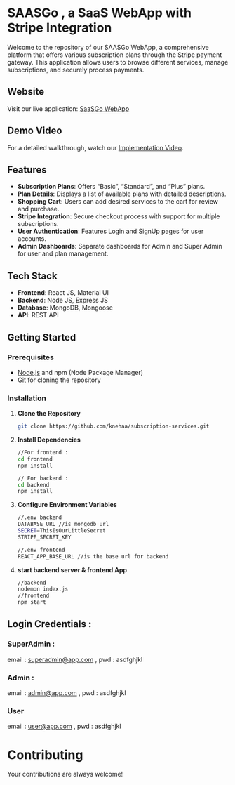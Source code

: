 # SAASGo , a SaaS WebApp with Stripe Integration

Welcome to the repository of our SAASGo WebApp, a comprehensive platform that offers various subscription plans through the Stripe payment gateway. This application allows users to browse different services, manage subscriptions, and securely process payments.

## Website

Visit our live application: [SaaSGo WebApp](https://saas-tgo.vercel.app/)

## Demo Video

For a detailed walkthrough, watch our [Implementation Video](https://www.youtube.com/watch?v=vsmpp0uSkZ4).

## Features

- **Subscription Plans**: Offers “Basic”, “Standard”, and “Plus” plans.
- **Plan Details**: Displays a list of available plans with detailed descriptions.
- **Shopping Cart**: Users can add desired services to the cart for review and purchase.
- **Stripe Integration**: Secure checkout process with support for multiple subscriptions.
- **User Authentication**: Features Login and SignUp pages for user accounts.
- **Admin Dashboards**: Separate dashboards for Admin and Super Admin for user and plan management.

## Tech Stack

- **Frontend**: React JS, Material UI
- **Backend**: Node JS, Express JS
- **Database**: MongoDB, Mongoose
- **API**: REST API

## Getting Started

### Prerequisites

- [Node.js](https://nodejs.org/) and npm (Node Package Manager)
- [Git](https://git-scm.com/) for cloning the repository

### Installation

1. **Clone the Repository**
   ```bash
   git clone https://github.com/knehaa/subscription-services.git
2. **Install Dependencies**
    ```bash
   //For frontend : 
   cd frontend
   npm install

   // For backend :
   cd backend
   npm install
3. **Configure Environment Variables**
   ```bash
   //.env backend
   DATABASE_URL //is mongodb url
   SECRET=ThisIsOurLittleSecret
   STRIPE_SECRET_KEY

   //.env frontend
   REACT_APP_BASE_URL //is the base url for backend
4. **start backend server & frontend App**
   ```bash
   //backend
   nodemon index.js
   //frontend
   npm start

## Login Credentials :
### SuperAdmin :
email : superadmin@app.com , 
pwd   : asdfghjkl
### Admin :
email : admin@app.com , 
pwd   : asdfghjkl
### User
email : user@app.com , 
pwd   : asdfghjkl

# Contributing
Your contributions are always welcome!



